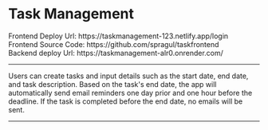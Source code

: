 <h1>Task Management </h1>
Frontend Deploy Url: https://taskmanagement-123.netlify.app/login<br/>
Frontend Source Code: https://github.com/spragul/taskfrontend<br/>
Backend deploy Url: https://taskmanagement-alr0.onrender.com/<br/>
<hr/>
Users can create tasks and input details such as the start date, end date, and task description. Based on the task's end date, the app will automatically send email reminders one day prior and one hour before the deadline. If the task is completed before the end date, no emails will be sent.
<hr/>
